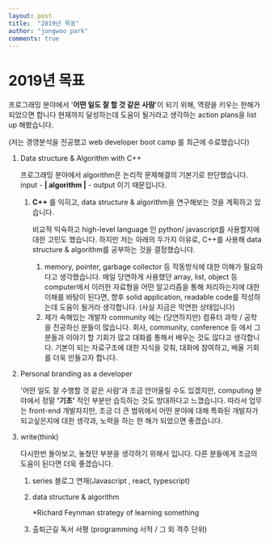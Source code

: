 ```yaml
---
layout: post
title:  "2019년 목표"
author: "jongwoo park"
comments: true
---
```




# 2019년 목표

프로그래밍 분야에서 '**어떤 일도 잘 할 것 같은 사람**'이 되기 위해, 역량을 키우는 한해가 되었으면 합니다 현재까지 달성하는데 도움이 될거라고 생각하는 action plans을 list up 해봤습니다.

(저는 경영분석을 전공했고 web developer boot camp 를 최근에 수료했습니다)

1. Data structure & Algorithm with C++

   프로그래밍 분야에서 algorithm은 논리적 문제해결의 기본기로 판단했습니다. input - **| algorithm |** - output 이기 때문입니다.

   1. **C++** 를 익히고, data structure & algorithm을 연구해보는 것을 계획하고 있습니다. 

      비교적 익숙하고 high-level language 인 python/ javascript를 사용할지에 대한 고민도 했습니다. 하지만 저는 아래의 두가지 이유로, C++를 사용해 data structure & algorithm를 공부하는 것을 결정했습니다.

      1. memory, pointer, garbage collector 등 작동방식에 대한 이해가 필요하다고 생각했습니다. 매일 당연하게 사용했던 array, list, object 등 computer에서 이러한 자료형을 어떤 알고리즘을 통해 처리하는지에 대한 이해를 바탕이 된다면, 향후 solid application, readable code를 작성하는데 도움이 될거라 생각합니다. (사실 지금은 막연한 상태입니다)
      2. 제가 속해있는 개발자 community 에는 (당연하지만) 컴퓨터 과학 / 공학을 전공하신 분들이 많습니다. 회사, community, conference 등 에서 그분들과 이야기 할 기회가 많고 대화를 통해서 배우는 것도 많다고 생각합니다. 기본이 되는 자료구조에 대한 지식을 갖춰, 대화에 참여하고, 배울 기회를 더욱 만들고자 합니다.

   

2. Personal branding as a developer 

   '어떤 일도 잘 수행할 것 같은 사람'과 조금 안어울릴 수도 있겠지만, computing 분야에서 정말 **'기초'** 적인 부분만 습득하는 것도 방대하다고 느꼈습니다. 따라서 업무는 front-end 개발자지만, 조금 더 큰 범위에서 어떤 분야에 대해 특화된 개발자가 되고싶은지에 대한 생각과, 노력을 하는 한 해가 되었으면 좋겠습니다.

   

3. write(think)

   다시한번 돌아보고, 놓쳤던 부분을 생각하기 위해서 입니다. 다른 분들에게 조금의 도움이 된다면 더욱 좋겠습니다. 

   1. series 블로그 연재(Javascript , react, typescript)

   2. data structure & algorithm 

      *Richard Feynman strategy of learning something

   3. 출퇴근길 독서 서평 (programming 서적 / 그 외 격주 단위)

   